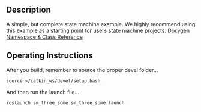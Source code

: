  <h2>Description</h2> A simple, but complete state machine example. We highly recommend using this example as a starting point for users state machine projects.
 <a href="https://reelrbtx.github.io/SMACC/master/html/namespacesm__three__some.html">Doxygen Namespace & Class Reference</a> 
 
 <h2>Operating Instructions</h2>
After you build, remember to source the proper devel folder...

```
source ~/catkin_ws/devel/setup.bash
```

And then run the launch file...

```
roslaunch sm_three_some sm_three_some.launch
```

